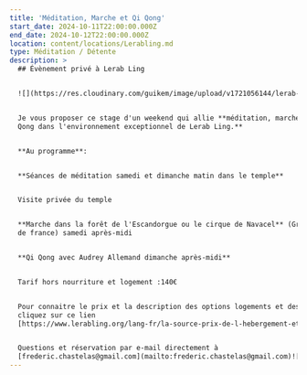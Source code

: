 ```yaml
---
title: 'Méditation, Marche et Qi Qong'
start_date: 2024-10-11T22:00:00.000Z
end_date: 2024-10-12T22:00:00.000Z
location: content/locations/Lerabling.md
type: Méditation / Détente
description: >
  ## Évènement privé à Lerab Ling


  ![](https://res.cloudinary.com/guikem/image/upload/v1721056144/lerab-ling-2_z3eebr.jpg) 


  Je vous proposer ce stage d'un weekend qui allie **méditation, marche et Qi
  Qong dans l'environnement exceptionnel de Lerab Ling.**


  **Au programme**:


  **Séances de méditation samedi et dimanche matin dans le temple**


  Visite privée du temple


  **Marche dans la forêt de l'Escandorgue ou le cirque de Navacel** (Grand site
  de france) samedi après-midi


  **Qi Qong avec Audrey Allemand dimanche après-midi**


  Tarif hors nourriture et logement :140€


  Pour connaitre le prix et la description des options logements et des repas,
  cliquez sur ce lien
  [https://www.lerabling.org/lang-fr/la-source-prix-de-l-hebergement-et-des-repas](https://www.lerabling.org/lang-fr/la-source-prix-de-l-hebergement-et-des-repas)


  Questions et réservation par e-mail directement à
  [frederic.chastelas@gmail.com](mailto:frederic.chastelas@gmail.com)![](https://res.cloudinary.com/guikem/image/upload/v1723648659/IMG-20240814-WA0012_qnxy6m.jpg)![](https://res.cloudinary.com/guikem/image/upload/v1723648832/WhatsApp_Image_2024-08-14_%C3%A0_16.56.01_0ff453b8_plhvzp.jpg)![](https://res.cloudinary.com/guikem/image/upload/v1723646007/IMG-20230913-WA0030_aip1pu.jpg)![](https://res.cloudinary.com/guikem/image/upload/v1723645960/IMG-20230913-WA0008_wnkslv.jpg)
---
```


